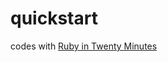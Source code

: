 quickstart
===
codes with [Ruby in Twenty Minutes](https://www.ruby-lang.org/en/documentation/quickstart/)
